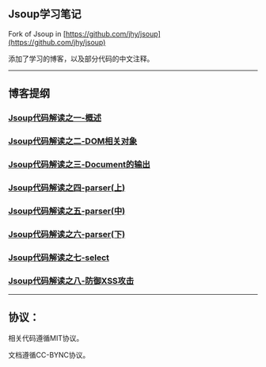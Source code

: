 Jsoup学习笔记 
------
Fork of Jsoup in [https://github.com/jhy/jsoup](https://github.com/jhy/jsoup)

添加了学习的博客，以及部分代码的中文注释。

---------------

## 博客提纲

### [Jsoup代码解读之一-概述](https://github.com/code4craft/jsoup/blob/master/blogs/jsoup1.md)

### [Jsoup代码解读之二-DOM相关对象](https://github.com/code4craft/jsoup/blob/master/blogs/jsoup2.md)

### [Jsoup代码解读之三-Document的输出](https://github.com/code4craft/jsoup/blob/master/blogs/jsoup3.md)

### [Jsoup代码解读之四-parser(上)](https://github.com/code4craft/jsoup/blob/master/blogs/jsoup4.md)

### [Jsoup代码解读之五-parser(中)](https://github.com/code4craft/jsoup/blob/master/blogs/jsoup5.md)

### [Jsoup代码解读之六-parser(下)](https://github.com/code4craft/jsoup/blob/master/blogs/jsoup6.md)

### [Jsoup代码解读之七-select](https://github.com/code4craft/jsoup/blob/master/blogs/jsoup7.md)

### [Jsoup代码解读之八-防御XSS攻击](https://github.com/code4craft/jsoup/blob/master/blogs/jsoup8.md)

-------

## 协议：

相关代码遵循MIT协议。

文档遵循CC-BYNC协议。